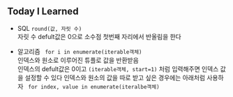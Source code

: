 ## Today I Learned
- SQL
`round(값, 자릿 수)`     
자릿 수 defult값은 0으로 소수점 첫번째 자리에서 반올림을 한다   

- 알고리즘
` for i in enumerate(iterable객체)`   
인덱스와 원소로 이루어진 튜플로 값을 반환받음   
인덱스의 defult값은 0이고 `(iterable객체, start=1)` 처럼 입력해주면 인덱스 값을 설정할 수 있다
인덱스와 원소의 값을 따로 받고 싶은 경우에는 아래처럼 사용하자
` for index, value in enumerate(iteralbe객체)`
